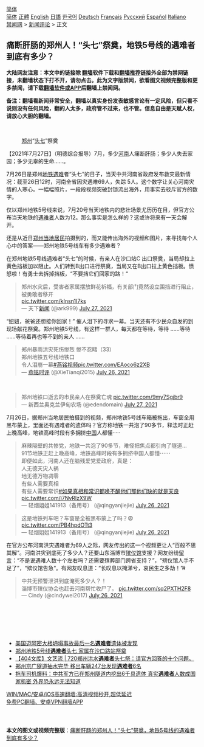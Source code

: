  <!-- 面包屑导航 --> <div class="breadcrumb"><!-- GTranslate: https://gtranslate.io/ -->  <div class="switcher notranslate">  <div class="selected">  <a href="#" onclick="return false;"> 简体</a>  </div>  <div class="option">  <a href="https://www.bannedbook.org" onclick="doGTranslate('zh-CN|zh-CN');jQuery('div.switcher div.selected a').html(jQuery(this).html());return false;" title="简体中文" class="nturl selected"> 简体</a>  <a href="https://www.bannedbook.org/zh-tw/" onclick="doGTranslate('zh-CN|zh-TW');jQuery('div.switcher div.selected a').html(jQuery(this).html());return false;" title="繁體中文" class="nturl"> 正體</a>  <a href="https://www.bannedbook.org/en/" onclick="doGTranslate('zh-CN|en');jQuery('div.switcher div.selected a').html(jQuery(this).html());return false;" title="English" class="nturl"> English</a>  <a href="https://www.bannedbook.org/ja/" onclick="doGTranslate('zh-CN|ja');jQuery('div.switcher div.selected a').html(jQuery(this).html());return false;" title="日本語" class="nturl"> 日語</a>  <a href="https://www.bannedbook.org/ko/" onclick="doGTranslate('zh-CN|ko');jQuery('div.switcher div.selected a').html(jQuery(this).html());return false;" title="한국어" class="nturl"> 한국어</a>  <a href="https://www.bannedbook.org/de/" onclick="doGTranslate('zh-CN|de');jQuery('div.switcher div.selected a').html(jQuery(this).html());return false;" title="Deutsch" class="nturl"> Deutsch</a>  <a href="https://www.bannedbook.org/fr/" onclick="doGTranslate('zh-CN|fr');jQuery('div.switcher div.selected a').html(jQuery(this).html());return false;" title="Français" class="nturl"> Français</a>  <a href="https://www.bannedbook.org/ru/" onclick="doGTranslate('zh-CN|ru');jQuery('div.switcher div.selected a').html(jQuery(this).html());return false;" title="Русский" class="nturl"> Русский</a>  <a href="https://www.bannedbook.org/es/" onclick="doGTranslate('zh-CN|es');jQuery('div.switcher div.selected a').html(jQuery(this).html());return false;" title="Español" class="nturl"> Español</a>  <a href="https://www.bannedbook.org/it/" onclick="doGTranslate('zh-CN|it');jQuery('div.switcher div.selected a').html(jQuery(this).html());return false;" title="Italiano" class="nturl"> Italiano</a>  </div>  </div>      <div class='breadcrumb-sub'><!-- Breadcrumb NavXT 6.3.0 --> <a href="https://www.bannedbook.org/" class="home">禁闻网</a> &gt; <a href="https://www.bannedbook.org/bnews/comments/" class="category">新闻评论</a> &gt; 正文</div></div><h2>痛断肝肠的郑州人！“头七”祭奠，地铁5号线的遇难者到底有多少？</h2> <p class="notice"><b>大陆网友注意：本文中的链接除 <a href="https://github.com/bannedbook/fanqiang" >翻墙</a>软件下载和<a href="https://github.com/killgcd/justmysocks/blob/master/README.md">翻墙推荐</a>链接外全部为禁网链接，未翻墙状态下打不开，请勿点击。此为文字版禁闻，欲看图文视频完整版和更多禁闻，请下载<a href="https://github.com/bannedbook/fanqiang">翻墙软件或APP</a>后翻墙上禁闻网。</p><p>备注：翻墙看新闻非常安全，翻墙以真实身份发表敏感言论有一定风险，但只看不说则没有任何风险，翻的人太多，政府管不过来，也不管。信息自由是天赋人权，请放心大胆的翻墙。</b></p>  <div class="entry"> <br /> <figure><a href="https://i2.wp.com/upload-images-bucket-v64rleca837do.s3.eu-west-1.amazonaws.com/wp-content/uploads/2021/07/27035138/Screen-Shot-2021-07-27-at-1.56.28-pm.png?fit=498%2C303&#038;ssl=1" data-caption="郑州“头七”祭奠"></a><figcaption class="wp-caption-text"><a href="https://www.bannedbook.org/bnews/tag/%e9%83%91%e5%b7%9e/" class="st_tag internal_tag" rel="tag" title="标签 郑州 下的日志">郑州</a>“<a href="https://www.bannedbook.org/bnews/tag/%E5%A4%B4%E4%B8%83/" class="st_tag internal_tag" rel="tag" title="标签 头七 下的日志">头七</a>”祭奠</figcaption></figure> <p>【2021年7月27日】（明德综合报导）7月，多少<a href="https://www.bannedbook.org/bnews/tag/%e6%b2%b3%e5%8d%97/" class="st_tag internal_tag" rel="tag" title="标签 河南 下的日志">河南</a>人痛断肝肠；多少人失去家园；多少无辜的生命……。</p> <p>7月26日是郑州<a href="https://www.bannedbook.org/bnews/tag/%e5%9c%b0%e9%93%81/" class="st_tag internal_tag" rel="tag" title="标签 地铁 下的日志">地铁</a><a href="https://www.bannedbook.org/bnews/tag/%E9%81%87%E9%9A%BE/" class="st_tag internal_tag" rel="tag" title="标签 遇难 下的日志">遇难</a>者“头七”的日子，当天中共河南省政府发布救灾最新情况：截至26日12时，河南全省因灾遇难69人，失踪 5人。这个数字让关心河南灾情的人寒心。一幅幅照片，一段段视频突破封锁流出海外，用事实去驳斥官方的数字。</p> <p>仅以郑州地铁5号线来说，7月20号当天地铁内的悲壮场景尤历历在目，但官方公布当天地铁的<a href="https://www.bannedbook.org/bnews/tag/%E9%81%87%E9%9A%BE%E8%80%85/" class="st_tag internal_tag" rel="tag" title="标签 遇难者 下的日志">遇难者</a>人数为12。那么事实是怎么样的？这或许将来有一天会解开。</p>  <p>还是从近日<a href="https://www.aboluowang.com/tag/%E9%83%91%E5%B7%9E-1.html">郑州</a><a href="https://www.bannedbook.org/bnews/tag/%E5%BD%93%E5%9C%B0%E5%B1%85%E6%B0%91/" class="st_tag internal_tag" rel="tag" title="标签 当地居民 下的日志">当地居民</a>拍摄到的，而又能传出海外的视频和图片，来寻找每个人心中的答案——郑州地铁5号线车有多少遇难者？</p> <p>在郑州地铁5号线遇难者“头七”的时候，有亲人在沙口站C 出口祭奠，当局却拉上黄色挡板加以阻止。人们转到B出口进行祭奠，当局又在B出口拉上黄色挡板。愤怒啦！有勇士去拆掉挡板，“不要挡它们回家的路！“</p> <blockquote class="twitter-tweet" data-width="550" data-dnt="true"> 郑州水灾后，受害者家属摆放鲜花祈福，有关部门竟然设立围挡进行阻止，被勇敢者移开<br /> <a href="https://t.co/kInsn1I7ks">pic.twitter.com/kInsn1I7ks</a><br/> &mdash; 天下<span class='wp_keywordlink_affiliate'><a href="https://www.bannedbook.org/" title="新闻">新闻</a></span> (@ark999) <a href="https://twitter.com/ark999/status/1419825831552057346?ref_src=twsrc%5Etfw">July 27, 2021</a><br/> </blockquote> <p>“妞妞，爸爸还想接你回家！” 催人泪下的寻求一幕。当天还有不少民众自发的到现场献花祭奠。郑州地铁5号线，有这样一群人，每天都在等待，等待 ……等待 ……等待着再也等不到的亲人 ……</p>  <blockquote class="twitter-tweet" data-width="550" data-dnt="true"> 郑州暴雨洪灾死伤惨烈 惨不忍睹（33）<br/> 郑州地铁五号线地铁口<br />令人泪崩一幕<a href="https://twitter.com/hashtag/%E7%87%95%E9%93%AD%E8%A7%86%E9%A2%91?src=hash&amp;ref_src=twsrc%5Etfw">#燕铭视频</a><a href="https://t.co/EAoco6z2XB">pic.twitter.com/EAoco6z2XB</a><br/> &mdash; <a href="https://www.bannedbook.org/bnews/tag/%e7%87%95%e9%93%ad%e6%97%b6%e8%af%84/" class="st_tag internal_tag" rel="tag" title="标签 燕铭时评 下的日志">燕铭时评</a> (@XieTianqi2015) <a href="https://twitter.com/XieTianqi2015/status/1419636693351739393?ref_src=twsrc%5Etfw">July 26, 2021</a><br/> </blockquote> <p>&nbsp;</p> <blockquote class="twitter-tweet" data-width="550" data-dnt="true"> 郑州地铁口逝去的市民亲人在祭奠亡魂 <a href="https://t.co/9my7Sgjbr9">pic.twitter.com/9my7Sgjbr9</a><br/> &mdash; 新西兰奥克兰伊甸农场 (@edendomain) <a href="https://twitter.com/edendomain/status/1419823869129490432?ref_src=twsrc%5Etfw">July 27, 2021</a><br/> </blockquote> <p>7月26日，据郑州当地居民拍摄到的视频，郑州地铁5号线车箱被拖出，车窗全用黑布蒙上，里面还有遇难者的遗体吗？官方称地铁一共泡了90多节，释法时正赶上晚高峰，地铁高峰时段有多拥挤<span class='wp_keywordlink_affiliate'><a href="https://www.bannedbook.org/" title="中国" target="_blank">中国</a></span>人都懂·····</p> <blockquote class="twitter-tweet" data-width="550" data-dnt="true"> 麻辣隔壁的共惨党，地铁一共泡了90多节，难怪把焦点都引向了隧道…<br />91节地铁正赶上晚高峰，地铁高峰时段有多拥挤中国人都懂⋯⋯<br/> 即便如此，河南人还在脑残爱党爱政府，真是：<br/> 人无德天灾人祸<br />地无德万物凋零<br/> 有些人需要真相<br />有些人需要常识<a href="https://twitter.com/hashtag/%E5%A6%82%E6%9E%9C%E7%9C%9F%E7%9B%B8%E5%92%8C%E5%B8%B8%E8%AD%98%E9%83%BD%E5%96%9A%E4%B8%8D%E9%86%92%E4%BB%96%E5%80%91%E9%82%A3%E4%BB%96%E5%80%91%E7%BC%BA%E7%9A%84%E5%B0%B1%E6%98%AF%E5%A4%A9%E8%89%AF?src=hash&amp;ref_src=twsrc%5Etfw">#如果真相和常识都唤不醒他们那他们缺的就是天良</a> <a href="https://t.co/i7NvRlzX9W">pic.twitter.com/i7NvRlzX9W</a><br/> &mdash; 轻烟姐姐141913（备用号） (@qingyanjiejie) <a href="https://twitter.com/qingyanjiejie/status/1419566895347376133?ref_src=twsrc%5Etfw">July 26, 2021</a><br/> </blockquote> <blockquote class="twitter-tweet" data-width="550" data-dnt="true"> 这是地铁列车吧？车窗是全被黑布蒙上了吗？😨 <a href="https://t.co/PB4hpdOTt3">pic.twitter.com/PB4hpdOTt3</a><br/> &mdash; 轻烟姐姐141913（备用号） (@qingyanjiejie) <a href="https://twitter.com/qingyanjiejie/status/1419521702984253450?ref_src=twsrc%5Etfw">July 26, 2021</a><br/> </blockquote> <p>在官方公布河南洪灾遇难者为69人之际，网友传出的这一个视频更让人“百般不思其解”。河南洪灾到底死了多少人？还要山东淄博市<a href="https://www.bannedbook.org/bnews/tag/%E6%AE%A1%E4%BB%AA%E9%A6%86/" class="st_tag internal_tag" rel="tag" title="标签 殡仪馆 下的日志">殡仪馆</a>支援？网友纷纷<span class='wp_keywordlink'><a href="https://www.bannedbook.org/bnews/tougao/" title="留言" target="_blank">留言</a></span>：“不是说遇难人数十个左右吗？还需要殡葬部门跨省支持？”，“殡仪馆人手不足了”，“殡仪馆告急“。有网友叹息道：“长叹息以掩涕兮，哀民生之多劫！”#</p>  <blockquote class="twitter-tweet" data-width="550" data-dnt="true"> 中共无预警泄洪到底淹死多少人？！ <br />淄博市殡仪协会也赶去河南帮忙收尸了。 <a href="https://t.co/sq2PXTH2F8">pic.twitter.com/sq2PXTH2F8</a><br/> &mdash; Cindy (@cindywei2017) <a href="https://twitter.com/cindywei2017/status/1419678652019748865?ref_src=twsrc%5Etfw">July 26, 2021</a><br/> </blockquote> <p>&nbsp;</p> <p>&nbsp;</p> <p>&nbsp;</p>  <ul class='op-related-articles' title='相关阅读'> <li><a href='https://www.bannedbook.org/bnews/baitai/20210727/1594982.html' target='_blank'>美国迈阿密大楼坍塌事故最后一名<b>遇难者</b>遗体被发现</a></li> <li><a href='https://www.bannedbook.org/bnews/comments/20210727/1594848.html' target='_blank'>郑州地铁5号线<b>遇难者</b>头七 家属在沙口路站祭奠</a></li> <li><a href='https://www.bannedbook.org/bnews/baitai/20210727/1594782.html' target='_blank'>【404文库】文艺流 &#124; 720郑州洪水<b>遇难者</b>头七祭：请官方回答的十个问题。</a></li> <li><a href='https://www.bannedbook.org/bnews/headline/20210727/1594746.html' target='_blank'>郑州京广隧道抽水完毕 移出车辆247台发现<b>遇难者</b>6名</a></li> <li><a href='https://www.bannedbook.org/bnews/bannedvideo/20210726/1594235.html' target='_blank'>拖车司机爆料：中共军方已在郑州隧道内挖出6千具遗体  真实<b>遇难者</b>人数成国家机密 外界恐永远无法知道</a></li> </ul> <p class="texttj"> <a href="https://github.com/bannedbook/fanqiang/wiki/V2ray%E6%9C%BA%E5%9C%BA" target="_blank">WIN/MAC/安卓/iOS高速翻墙:高清视频秒开,超低延迟</a><br/> <a href="https://github.com/bannedbook/fanqiang/wiki/%E7%A6%81%E9%97%BB%E7%BD%91%E5%AE%89%E5%8D%93%E7%BF%BB%E5%A2%99%E6%96%B0%E9%97%BBAPP" target="_blank">免费PC翻墙、安卓VPN翻墙APP</a></p><p>&nbsp;</p><a name='sharetosocial'></a>  <div style="margin-bottom:5px;padding-bottom:5px;clear:both"> <div id="archive-pix-1" class="banner-ads"> <!-- AuctionX Display platform tag START --> <div id="26318x728x90x621x_ADSLOT2" clicktrack="%%CLICK_URL_ESC%%"></div> <!-- AuctionX Display platform tag END --> </div> <div id="archive-pix-2" class="banner-ads"> <!-- AuctionX Display platform tag START --> <div id="26315x300x250x621x_ADSLOT2" clicktrack="%%CLICK_URL_ESC%%"></div> <!-- AuctionX Display platform tag END --> </div> </div>  <div id="archive-pix-1" class="banner-ads"> <!-- AuctionX Display platform tag START --> <div id="26318x728x90x621x_ADSLOT3" clicktrack="%%CLICK_URL_ESC%%"></div> <!-- AuctionX Display platform tag END --> </div> <div><b>本文的图文或视频完整版</b>：<a href='https://www.bannedbook.org/bnews/comments/20210727/1595014.html'>痛断肝肠的郑州人！“头七”祭奠，地铁5号线的遇难者到底有多少？</a></div>  </div><!--END ENTRY--> 